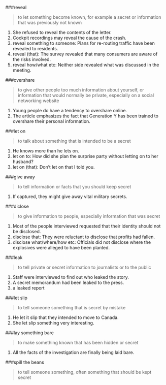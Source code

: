 ###reveal
> to let something become known, for example a secret or information that was previously not known

1. She refused to reveal the contents of the letter.
2. Cockpit recordings may reveal the cause of the crash.
3. reveal something to someone: Plans for re-routing traffic have been revealed to residents.
4. reveal (that): The survey revealed that many consumers are aware of the risks involved.
5. reveal how/what etc: Neither side revealed what was discussed in the meeting.

###overshare
> to give other people too much information about yourself, or information that would normally be private, especially on a social networking website

1. Young people do have a tendency to overshare online.
2. The article emphasizes the fact that Generation Y has been trained to overshare their personal information.

###let on 
> to talk about something that is intended to be a secret

1. He knows more than he lets on.
2. let on to: How did she plan the surprise party without letting on to her husband?
3. let on (that): Don’t let on that I told you.

###give away
> to tell information or facts that you should keep secret
1. If captured, they might give away vital military secrets.

###diclose 
> to give information to people, especially information that was secret

1. Most of the people interviewed requested that their identity should not be disclosed.
2. disclose that: They were reluctant to disclose that profits had fallen.
3. disclose what/where/how etc: Officials did not disclose where the explosives were alleged to have been planted.

###leak
> to tell private or secret information to journalists or to the public

1. Staff were interviewed to find out who leaked the story.
2. A secret memorandum had been leaked to the press.
3. a leaked report

###let slip
> to tell someone something that is secret by mistake

1. He let it slip that they intended to move to Canada.
2. She let slip something very interesting.

###lay something bare
> to make something known that has been hidden or secret

1. All the facts of the investigation are finally being laid bare.

###spill the beans
> to tell someone something, often something that should be kept secret

